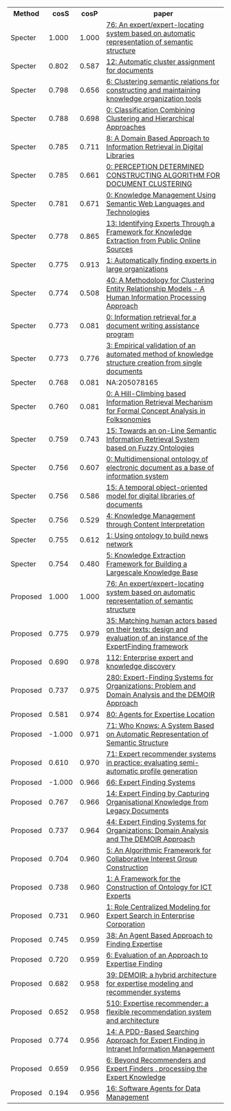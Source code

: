 <html><table><tr>
<th>Method</th>
<th>cosS</th>
<th>cosP</th>
<th>paper</th>
</tr>
<tr>
<td>Specter</td>
<td>1.000</td>
<td>1.000</td>
<td><a href="https://www.semanticscholar.org/paper/02ccd48b6e7971d106269ec4cace1b6a455019a1">76: An expert/expert-locating system based on automatic representation of semantic structure</a></td>
</tr>
<tr>
<td>Specter</td>
<td>0.802</td>
<td>0.587</td>
<td><a href="https://www.semanticscholar.org/paper/7889e19bd5672a83b01dbf5b2adebe4bc9c85ae3">12: Automatic cluster assignment for documents</a></td>
</tr>
<tr>
<td>Specter</td>
<td>0.798</td>
<td>0.656</td>
<td><a href="https://www.semanticscholar.org/paper/24699db4c79dbf0656cdf4349e8f04add474072e">6: Clustering semantic relations for constructing and maintaining knowledge organization tools</a></td>
</tr>
<tr>
<td>Specter</td>
<td>0.788</td>
<td>0.698</td>
<td><a href="https://www.semanticscholar.org/paper/30e91e4ceae78a3f78a6a9d80040e8b033b5d21b">0: Classification Combining Clustering and Hierarchical Approaches</a></td>
</tr>
<tr>
<td>Specter</td>
<td>0.785</td>
<td>0.711</td>
<td><a href="https://www.semanticscholar.org/paper/cb746342464033650e672e1e810d4f83ccbc7d25">8: A Domain Based Approach to Information Retrieval in Digital Libraries</a></td>
</tr>
<tr>
<td>Specter</td>
<td>0.785</td>
<td>0.661</td>
<td><a href="https://www.semanticscholar.org/paper/0adda17091dc217403d44e4d37cb980a91b78fd6">0: PERCEPTION DETERMINED CONSTRUCTING ALGORITHM FOR DOCUMENT CLUSTERING</a></td>
</tr>
<tr>
<td>Specter</td>
<td>0.781</td>
<td>0.671</td>
<td><a href="https://www.semanticscholar.org/paper/b1ffea6ac7298de53a881a02a1e7800f7b3d62c7">0: Knowledge Management Using Semantic Web Languages and Technologies</a></td>
</tr>
<tr>
<td>Specter</td>
<td>0.778</td>
<td>0.865</td>
<td><a href="https://www.semanticscholar.org/paper/2c49fa72ec801f3723673a31ef57eaf6283055a0">13: Identifying Experts Through a Framework for Knowledge Extraction from Public Online Sources</a></td>
</tr>
<tr>
<td>Specter</td>
<td>0.775</td>
<td>0.913</td>
<td><a href="https://www.semanticscholar.org/paper/fbbb989067027e1c6d04f3db316737448ed98b7e">1: Automatically finding experts in large organizations</a></td>
</tr>
<tr>
<td>Specter</td>
<td>0.774</td>
<td>0.508</td>
<td><a href="https://www.semanticscholar.org/paper/8fb25f9d501ec62024e6e052116304c003b42526">40: A Methodology for Clustering Entity Relationship Models - A Human Information Processing Approach</a></td>
</tr>
<tr>
<td>Specter</td>
<td>0.773</td>
<td>0.081</td>
<td><a href="https://www.semanticscholar.org/paper/d927cb3de8fed5c2a1d9784fecaa2cf5e6ddbdc6">0: Information retrieval for a document writing assistance program</a></td>
</tr>
<tr>
<td>Specter</td>
<td>0.773</td>
<td>0.776</td>
<td><a href="https://www.semanticscholar.org/paper/39b962b477f92b890b1244cafdcc991b71e76ea9">3: Empirical validation of an automated method of knowledge structure creation from single documents</a></td>
</tr>
<tr>
<td>Specter</td>
<td>0.768</td>
<td>0.081</td>
<td>NA:205078165</td>
</tr>
<tr>
<td>Specter</td>
<td>0.760</td>
<td>0.081</td>
<td><a href="https://www.semanticscholar.org/paper/bb195645974e5351070871c7695311b4e89b525e">0: A Hill-Climbing based Information Retrieval Mechanism for Formal Concept Analysis in Folksonomies</a></td>
</tr>
<tr>
<td>Specter</td>
<td>0.759</td>
<td>0.743</td>
<td><a href="https://www.semanticscholar.org/paper/f4a48b7d93e4d94385820a6c746ec0d5f27c95a2">15: Towards an on-Line Semantic Information Retrieval System based on Fuzzy Ontologies</a></td>
</tr>
<tr>
<td>Specter</td>
<td>0.756</td>
<td>0.607</td>
<td><a href="https://www.semanticscholar.org/paper/02af89b70edbd55388069649a1b51520dabbd562">0: Multidimensional ontology of electronic document as a base of information system</a></td>
</tr>
<tr>
<td>Specter</td>
<td>0.756</td>
<td>0.586</td>
<td><a href="https://www.semanticscholar.org/paper/8ad7faaa92563deb31c94334481124993f2f1850">15: A temporal object-oriented model for digital libraries of documents</a></td>
</tr>
<tr>
<td>Specter</td>
<td>0.756</td>
<td>0.529</td>
<td><a href="https://www.semanticscholar.org/paper/06ac86aa7f2f9a3f53d34522320d23b93b57336f">4: Knowledge Management through Content Interpretation</a></td>
</tr>
<tr>
<td>Specter</td>
<td>0.755</td>
<td>0.612</td>
<td><a href="https://www.semanticscholar.org/paper/328c17f5c8dc27f3bb19e566b9af07146702f82d">1: Using ontology to build news network</a></td>
</tr>
<tr>
<td>Specter</td>
<td>0.754</td>
<td>0.480</td>
<td><a href="https://www.semanticscholar.org/paper/f1f7ffee391cef83f768839c7fc54cb3435b9bf1">5: Knowledge Extraction Framework for Building a Largescale Knowledge Base</a></td>
</tr>
<tr>
<td>Proposed</td>
<td>1.000</td>
<td>1.000</td>
<td><a href="https://www.semanticscholar.org/paper/02ccd48b6e7971d106269ec4cace1b6a455019a1">76: An expert/expert-locating system based on automatic representation of semantic structure</a></td>
</tr>
<tr>
<td>Proposed</td>
<td>0.775</td>
<td>0.979</td>
<td><a href="https://www.semanticscholar.org/paper/7c4081f44073300e3ef62b37bcdc09a143bfcc19">35: Matching human actors based on their texts: design and evaluation of an instance of the ExpertFinding framework</a></td>
</tr>
<tr>
<td>Proposed</td>
<td>0.690</td>
<td>0.978</td>
<td><a href="https://www.semanticscholar.org/paper/0b80d7f2cc68efe61c026b01c03882caa1eb7c53">112: Enterprise expert and knowledge discovery</a></td>
</tr>
<tr>
<td>Proposed</td>
<td>0.737</td>
<td>0.975</td>
<td><a href="https://www.semanticscholar.org/paper/2b410a56802a7c674d7ccf4554a939a273740a59">280: Expert-Finding Systems for Organizations: Problem and Domain Analysis and the DEMOIR Approach</a></td>
</tr>
<tr>
<td>Proposed</td>
<td>0.581</td>
<td>0.974</td>
<td><a href="https://www.semanticscholar.org/paper/d47a99d781b260c363404f4763c9bbd5d45b85ee">80: Agents for Expertise Location</a></td>
</tr>
<tr>
<td>Proposed</td>
<td>-1.000</td>
<td>0.971</td>
<td><a href="https://www.semanticscholar.org/paper/081294b6751bd3f8f39fb04c05f0ad02fde72e34">71: Who Knows: A System Based on Automatic Representation of Semantic Structure</a></td>
</tr>
<tr>
<td>Proposed</td>
<td>0.610</td>
<td>0.970</td>
<td><a href="https://www.semanticscholar.org/paper/c8dabcd1a97d303e4a47a75b60d41a84e0f755bb">71: Expert recommender systems in practice: evaluating semi-automatic profile generation</a></td>
</tr>
<tr>
<td>Proposed</td>
<td>-1.000</td>
<td>0.966</td>
<td><a href="https://www.semanticscholar.org/paper/7570e8f82973e38ff1c76f6ec0d56c0f36817f34">66: Expert Finding Systems</a></td>
</tr>
<tr>
<td>Proposed</td>
<td>0.767</td>
<td>0.966</td>
<td><a href="https://www.semanticscholar.org/paper/493edfb5358d7bff58b9599e2627a3e52e13656d">14: Expert Finding by Capturing Organisational Knowledge from Legacy Documents</a></td>
</tr>
<tr>
<td>Proposed</td>
<td>0.737</td>
<td>0.964</td>
<td><a href="https://www.semanticscholar.org/paper/934d734648e3168d51c807eff8e7b57478be2302">44: Expert Finding Systems for Organizations: Domain Analysis and The DEMOIR Approach</a></td>
</tr>
<tr>
<td>Proposed</td>
<td>0.704</td>
<td>0.960</td>
<td><a href="https://www.semanticscholar.org/paper/e18188c9775ba2704813c445693905d46d04f21e">5: An Algorithmic Framework for Collaborative Interest Group Construction</a></td>
</tr>
<tr>
<td>Proposed</td>
<td>0.738</td>
<td>0.960</td>
<td><a href="https://www.semanticscholar.org/paper/ab6e7ffd2739250b83a2f315ca071ef5166a2d5b">1: A Framework for the Construction of Ontology for ICT Experts</a></td>
</tr>
<tr>
<td>Proposed</td>
<td>0.731</td>
<td>0.960</td>
<td><a href="https://www.semanticscholar.org/paper/2f5dfe36f1e97dc33c4c5432aa4876ef8d871f7b">1: Role Centralized Modeling for Expert Search in Enterprise Corporation</a></td>
</tr>
<tr>
<td>Proposed</td>
<td>0.745</td>
<td>0.959</td>
<td><a href="https://www.semanticscholar.org/paper/2044ce6cf5671a1756e66b1c49efc5b7a03ec39c">38: An Agent Based Approach to Finding Expertise</a></td>
</tr>
<tr>
<td>Proposed</td>
<td>0.720</td>
<td>0.959</td>
<td><a href="https://www.semanticscholar.org/paper/080bb9ca7b847f639c5da43ee58431c814377fb3">6: Evaluation of an Approach to Expertise Finding</a></td>
</tr>
<tr>
<td>Proposed</td>
<td>0.682</td>
<td>0.958</td>
<td><a href="https://www.semanticscholar.org/paper/867859fd4d8e0b3f5c8eb8280463004a291daa90">39: DEMOIR: a hybrid architecture for expertise modeling and recommender systems</a></td>
</tr>
<tr>
<td>Proposed</td>
<td>0.652</td>
<td>0.958</td>
<td><a href="https://www.semanticscholar.org/paper/3ad83fc1b26baddb32fbe4d4b81129b86218a538">510: Expertise recommender: a flexible recommendation system and architecture</a></td>
</tr>
<tr>
<td>Proposed</td>
<td>0.774</td>
<td>0.956</td>
<td><a href="https://www.semanticscholar.org/paper/5854e84a8ea4b9b4c406bf821f9a90e29c251f4b">14: A PDD-Based Searching Approach for Expert Finding in Intranet Information Management</a></td>
</tr>
<tr>
<td>Proposed</td>
<td>0.659</td>
<td>0.956</td>
<td><a href="https://www.semanticscholar.org/paper/9294274d2e24a40e2741327b4acd9ea565546fd7">6: Beyond Recommenders and Expert Finders , processing the Expert Knowledge</a></td>
</tr>
<tr>
<td>Proposed</td>
<td>0.194</td>
<td>0.956</td>
<td><a href="https://www.semanticscholar.org/paper/05c8a854c7fd6a27a45ca8def37ba26cd6d3eda9">16: Software Agents for Data Management</a></td>
</tr>
</table></html>
